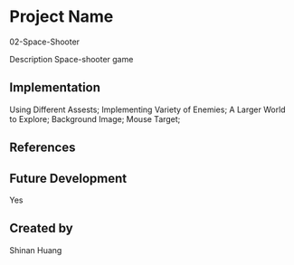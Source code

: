 # Project Name

  02-Space-Shooter

Description
  Space-shooter game
  
## Implementation
 Using Different Assests;
 Implementing Variety of Enemies;
 A Larger World to Explore;
 Background Image;
 Mouse Target;

## References

## Future Development
  Yes

## Created by 
  Shinan Huang
